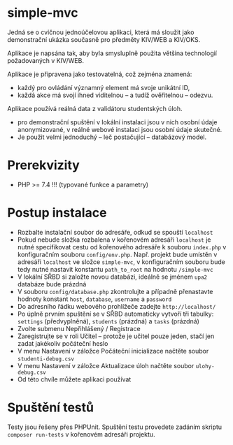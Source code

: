 # simple-mvc
Jedná se o cvičnou jednoúčelovou aplikaci, která má sloužit jako demonstrační ukázka současně pro předměty KIV/WEB a KIV/OKS.

Aplikace je napsána tak, aby byla smysluplně použita většina technologií požadovaných v KIV/WEB.

Aplikace je připravena jako testovatelná, což zejména znamená:
* každý pro ovládání významný element má svoje unikátní ID,
* každá akce má svojí ihned viditelnou – a tudíž ověřitelnou – odezvu.

Aplikace používá reálná data z validátoru studentských úloh.

* pro demonstrační spuštění v lokální instalaci jsou v nich osobní údaje anonymizované, v reálné webové instalaci jsou osobní údaje skutečné.
* Je použit velmi jednoduchý – leč postačující – databázový model.


# Prerekvizity
* PHP >= 7.4 !!! (typované funkce a parametry)

# Postup instalace
* Rozbalte instalační soubor do adresáře, odkud se spouští `localhost`
* Pokud nebude složka rozbalena v kořenovém adresáři `localhost` je nutné specifikovat cestu od kořenového adresáře k souboru `index.php` v konfiguračním souboru `config/env.php`. Např. projekt bude umístěn v adresáři `localhost` ve složce `simple-mvc`, v konfiguračním souboru bude tedy nutné nastavit konstantu `path_to_root` na hodnotu `/simple-mvc`
* V lokální SŘBD si založte novou databázi, ideálně se jménem `upa2` databáze bude prázdná
* V souboru `config/database.php` zkontrolujte a případně přenastavte hodnoty konstant `host`, `database`, `username` a `password`
* Do adresního řádku webového prohlížeče zadejte `http://localhost/`
* Po úplně prvním spuštění se v SŘBD automaticky vytvoří tři tabulky: `settings` (předvyplněná), `students` (prázdná) a `tasks` (prázdná)
* Zvolte submenu  Nepřihlášený / Registrace
* Zaregistrujte se v roli  Učitel – protože je učitel pouze jeden, stačí jen zadat jakékoliv počáteční heslo
* V menu  Nastavení v záložce Počáteční inicializace načtěte soubor `studenti-debug.csv`
* V menu  Nastavení v záložce  Aktualizace úloh načtěte soubor `ulohy-debug.csv`
* Od této chvíle můžete aplikaci používat


# Spuštění testů
Testy jsou řešeny přes PHPUnit. Spuštění testu provedete zadáním skriptu `composer run-tests` v kořenovém adresáři projektu.